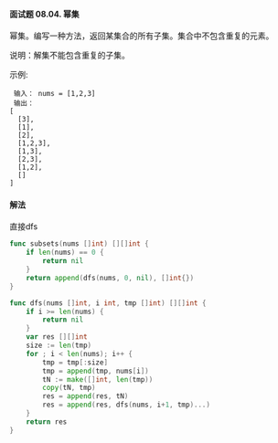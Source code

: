 #### 面试题 08.04. 幂集

幂集。编写一种方法，返回某集合的所有子集。集合中不包含重复的元素。

说明：解集不能包含重复的子集。

示例:
```
 输入： nums = [1,2,3]
 输出：
[
  [3],
  [1],
  [2],
  [1,2,3],
  [1,3],
  [2,3],
  [1,2],
  []
]
```

#### 解法
直接dfs
```go
func subsets(nums []int) [][]int {
	if len(nums) == 0 {
		return nil
	}
	return append(dfs(nums, 0, nil), []int{})
}

func dfs(nums []int, i int, tmp []int) [][]int {
	if i >= len(nums) {
		return nil
	}
	var res [][]int
	size := len(tmp)
	for ; i < len(nums); i++ {
		tmp = tmp[:size]
		tmp = append(tmp, nums[i])
		tN := make([]int, len(tmp))
		copy(tN, tmp)
		res = append(res, tN)
		res = append(res, dfs(nums, i+1, tmp)...)
	}
	return res
}
```